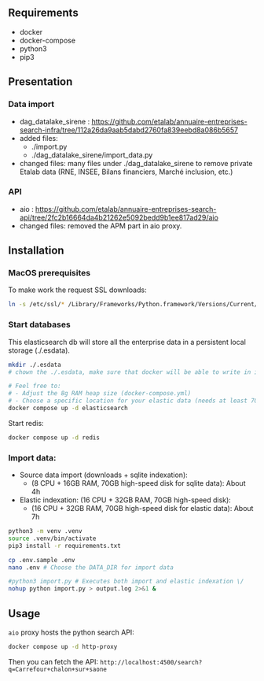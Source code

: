 ## Requirements

- docker
- docker-compose
- python3
- pip3

## Presentation

### Data import

- dag_datalake_sirene : https://github.com/etalab/annuaire-entreprises-search-infra/tree/112a26da9aab5dabd2760fa839eebd8a086b5657
- added files:
  - ./import.py
  - ./dag_datalake_sirene/import_data.py
- changed files: many files under ./dag_datalake_sirene to remove private Etalab data (RNE, INSEE, Bilans financiers, Marché inclusion, etc.)

### API

- aio : https://github.com/etalab/annuaire-entreprises-search-api/tree/2fc2b16664da4b21262e5092bedd9b1ee817ad29/aio
- changed files: removed the APM part in aio proxy.

## Installation

### MacOS prerequisites

To make work the request SSL downloads:

```bash
ln -s /etc/ssl/* /Library/Frameworks/Python.framework/Versions/Current/etc/openssl/
```

### Start databases

This elasticsearch db will store all the enterprise data in a persistent local storage (./.esdata).

```bash
mkdir ./.esdata
# chown the ./.esdata, make sure that docker will be able to write in it.

# Feel free to:
# - Adjust the 8g RAM heap size (docker-compose.yml)
# - Choose a specific location for your elastic data (needs at least 70GB)
docker compose up -d elasticsearch
```

Start redis:

```bash
docker compose up -d redis
```

### Import data:

- Source data import (downloads + sqlite indexation):
  - (8 CPU + 16GB RAM, 70GB high-speed disk for sqlite data): About 4h
- Elastic indexation: (16 CPU + 32GB RAM, 70GB high-speed disk):
  - (16 CPU + 32GB RAM, 70GB high-speed disk for elastic data): About 7h

```bash
python3 -m venv .venv
source .venv/bin/activate
pip3 install -r requirements.txt

cp .env.sample .env
nano .env # Choose the DATA_DIR for import data

#python3 import.py # Executes both import and elastic indexation \/
nohup python import.py > output.log 2>&1 &
```

## Usage

`aio` proxy hosts the python search API:

```bash
docker compose up -d http-proxy
```

Then you can fetch the API: `http://localhost:4500/search?q=Carrefour+chalon+sur+saone`
